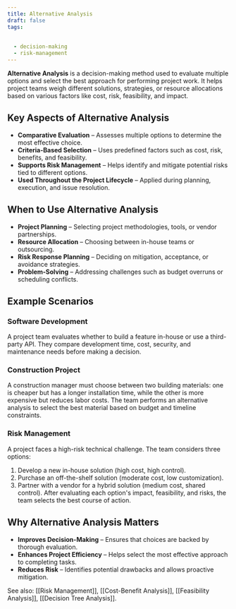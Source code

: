 ```yaml
---
title: Alternative Analysis
draft: false
tags:
  
  
  - decision-making
  - risk-management
---
```


**Alternative Analysis** is a decision-making method used to evaluate multiple options and select the best approach for performing project work. It helps project teams weigh different solutions, strategies, or resource allocations based on various factors like cost, risk, feasibility, and impact.

## Key Aspects of Alternative Analysis
- **Comparative Evaluation** – Assesses multiple options to determine the most effective choice.
- **Criteria-Based Selection** – Uses predefined factors such as cost, risk, benefits, and feasibility.
- **Supports Risk Management** – Helps identify and mitigate potential risks tied to different options.
- **Used Throughout the Project Lifecycle** – Applied during planning, execution, and issue resolution.

## When to Use Alternative Analysis
- **Project Planning** – Selecting project methodologies, tools, or vendor partnerships.
- **Resource Allocation** – Choosing between in-house teams or outsourcing.
- **Risk Response Planning** – Deciding on mitigation, acceptance, or avoidance strategies.
- **Problem-Solving** – Addressing challenges such as budget overruns or scheduling conflicts.

## Example Scenarios

### **Software Development**
A project team evaluates whether to build a feature in-house or use a third-party API. They compare development time, cost, security, and maintenance needs before making a decision.

### **Construction Project**
A construction manager must choose between two building materials: one is cheaper but has a longer installation time, while the other is more expensive but reduces labor costs. The team performs an alternative analysis to select the best material based on budget and timeline constraints.

### **Risk Management**
A project faces a high-risk technical challenge. The team considers three options:
1. Develop a new in-house solution (high cost, high control).
2. Purchase an off-the-shelf solution (moderate cost, low customization).
3. Partner with a vendor for a hybrid solution (medium cost, shared control).
After evaluating each option's impact, feasibility, and risks, the team selects the best course of action.

## Why Alternative Analysis Matters
- **Improves Decision-Making** – Ensures that choices are backed by thorough evaluation.
- **Enhances Project Efficiency** – Helps select the most effective approach to completing tasks.
- **Reduces Risk** – Identifies potential drawbacks and allows proactive mitigation.

See also: [[Risk Management]], [[Cost-Benefit Analysis]], [[Feasibility Analysis]], [[Decision Tree Analysis]].

